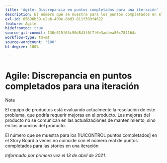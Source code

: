```yaml
---
title: 'Agile: Discrepancia en puntos completados para una iteración'
description: El número que se muestra para los puntos completados en el Story Board a veces no coincide con el número real de puntos completados para las stories en una iteración
exl-id: 65696b39-e2ab-409e-8bd3-811f399f4622
feature: Agile
hidefromtoc: true
source-git-commit: 130e615f63c90d843f0f7f6e3adbea80c784164a
workflow-type: tm+mt
source-wordcount: '100'
ht-degree: 100%

---
```


# Agile: Discrepancia en puntos completados para una iteración

<!--Converted to story-->

>[!NOTE]
>
>El equipo de productos está evaluando actualmente la resolución de este problema, que podría requerir mejoras en el producto. Las mejoras del producto no se comunican en las actualizaciones de mantenimiento, sino en los anuncios del producto.

El número que se muestra para los [!UICONTROL puntos completados] en el Story Board a veces no coincide con el número real de puntos completados para las stories en una iteración

_Informado por primera vez el 13 de abril de 2021._
